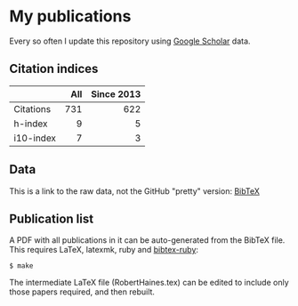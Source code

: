 # My publications

Every so often I update this repository using [Google Scholar][1] data.

## Citation indices

|   | All | Since 2013 |
|---|----:|-----------:|
| Citations | 731 | 622 |
| h-index | 9 | 5 |
| i10-index | 7 | 3 |

## Data

This is a link to the raw data, not the GitHub "pretty" version: [BibTeX][2]

## Publication list

A PDF with all publications in it can be auto-generated from the BibTeX file. This requires LaTeX, latexmk, ruby and [bibtex-ruby][3]:

```shell
$ make
```
The intermediate LaTeX file (RobertHaines.tex) can be edited to include only those papers required, and then rebuilt.

[1]: http://scholar.google.co.uk/citations?user=lIcRrmQAAAAJ&hl=en
[2]: https://raw.githubusercontent.com/hainesr/publications/master/RobertHaines.bib
[3]: https://rubygems.org/gems/bibtex-ruby
